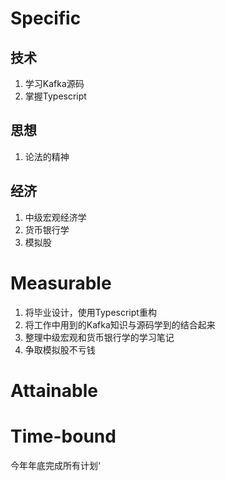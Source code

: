 # Specific

## 技术

1. 学习Kafka源码
2. 掌握Typescript

## 思想

1. 论法的精神

## 经济

1. 中级宏观经济学
2. 货币银行学
3. 模拟股

# Measurable

1. 将毕业设计，使用Typescript重构
2.  将工作中用到的Kafka知识与源码学到的结合起来
3. 整理中级宏观和货币银行学的学习笔记
4. 争取模拟股不亏钱

# Attainable

# Time-bound

今年年底完成所有计划‘

